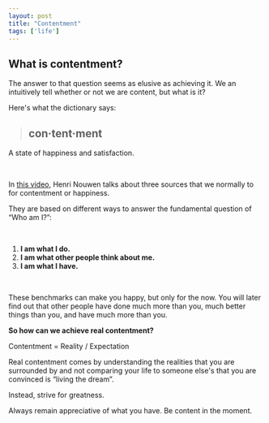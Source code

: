 ```yaml
---
layout: post
title: "Contentment"
tags: ['life']
---
```


## What is contentment?

The answer to that question seems as elusive as achieving it. We an intuitively tell whether or not we are content, but what is it?

Here's what the dictionary says:


> ## con·tent·ment
A state of happiness and satisfaction.

<br/>

In [this video][1], Henri Nouwen talks about three sources that we normally to for contentment or happiness.

They are based on different ways to answer the fundamental question of “Who am I?”:

<br/>

1. **I am what I do.**
2. **I am what other people think about me.**
3. **I am what I have.**

<br/>

These benchmarks can make you happy, but only for the now. You will later find out that other people have done much more than you, much better things than you, and have much more than you.

**So how can we achieve real contentment?**

<div class="middle">Contentment = Reality / Expectation</div>

Real contentment comes by understanding the realities that you are surrounded by and not comparing your life to someone else's that you are convinced is “living the dream”.

Instead, strive for greatness.

Always remain appreciative of what you have. Be content in the moment.

[1]:	https://www.youtube.com/watch?v=v8U4V4aaNWk

